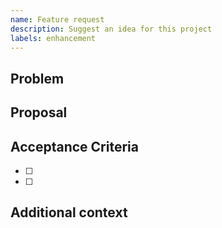 ```yaml
---
name: Feature request
description: Suggest an idea for this project
labels: enhancement
---
```


## Problem

## Proposal

## Acceptance Criteria
- [ ] 
- [ ] 

## Additional context
